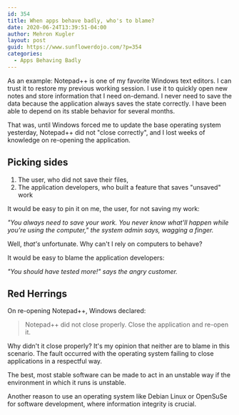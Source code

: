```yaml
---
id: 354
title: When apps behave badly, who's to blame?
date: 2020-06-24T13:39:51-04:00
author: Mehron Kugler
layout: post
guid: https://www.sunflowerdojo.com/?p=354
categories:
  - Apps Behaving Badly
---
```

As an example: Notepad++ is one of my favorite Windows text editors. I can trust it to restore my previous working session. I use it to quickly open new notes and store information that I need on-demand. I never need to save the data because the application always saves the state correctly. I have been able to depend on its stable behavior for several months.

That was, until Windows forced me to update the base operating system yesterday, Notepad++ did not "close correctly", and I lost weeks of knowledge on re-opening the application.

<!--more-->

## Picking sides

  1. The user, who did not save their files,
  2. The application developers, who built a feature that saves "unsaved" work

It would be easy to pin it on me, the user, for not saving my work:

_"You always need to save your work. You never know what'll happen while you're using the computer," the system admin says, wagging a finger._

Well, _that's_ unfortunate. Why can't I rely on computers to behave?

It would be easy to blame the application developers:

_"You should have tested more!" says the angry customer._

## Red Herrings

On re-opening Notepad++, Windows declared:

<blockquote class="wp-block-quote">
  <p>
    Notepad++ did not close properly. Close the application and re-open it.
  </p>
</blockquote>

Why didn't it close properly? It's my opinion that neither are to blame in this scenario. The fault occurred with the operating system failing to close applications in a respectful way.

The best, most stable software can be made to act in an unstable way if the environment in which it runs is unstable.

Another reason to use an operating system like Debian Linux or OpenSuSe for software development, where information integrity is crucial.
